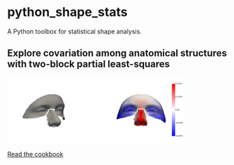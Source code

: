 # python_shape_stats
A Python toolbox for statistical shape analysis.

## Explore covariation among anatomical structures with two-block partial least-squares
<img src="./docs/source/img/PLS_Dim1.gif" width="40%"> <img src="./docs/source/img/PLS_Dim1.png" width="40%"> 

[Read the cookbook](./docs/source/cookbooks/Two-Block_PLS/2B_PLS.ipynb)
